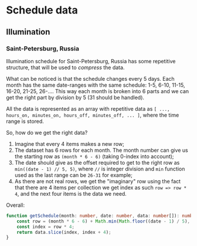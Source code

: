 # Schedule data

## Illumination

### Saint-Petersburg, Russia

Illumination schedule for Saint-Petersburg, Russia has some repetitive structure, that will be used to *compress* the data.

What can be noticed is that the schedule changes every 5 days. Each month has the same date-ranges with the same schedule: 1-5, 6-10, 11-15, 16-20, 21-25, 26-.... This way each month is broken into 6 parts and we can get the right part by division by 5 (31 should be handled).

All the data is represented as an array with repetitive data as `[ ..., hours_on, minutes_on, hours_off, minutes_off, ... ]`, where the time range is stored.

So, how do we get the right data?

1. Imagine that every 4 items makes a new row;
2. The dataset has 6 rows for each month. The month number can give us the starting row as `(month * 6 - 6)` (taking 0-index into account);
3. The date should give as the offset required to get to the right row as `min((date - 1) // 5, 5)`, where `//` is integer division and `min` function used as the last range can be `26-31` for example;
4. As there are not real rows, we get the "imaginary" row using the fact that there are 4 items per collection we get index as such `row => row * 4`, and the next four items is the data we need.

Overall:

```ts
function getSchedule(month: number, date: number, data: number[]): number[] {
	const row = (month * 6 - 6) + Math.min(Math.floor((date - 1) / 5), 5);
	const index = row * 4;
	return data.slice(index, index + 4);
}
```
